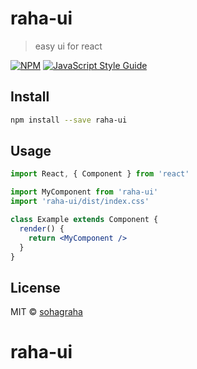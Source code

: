# raha-ui

> easy ui for react

[![NPM](https://img.shields.io/npm/v/raha-ui.svg)](https://www.npmjs.com/package/raha-ui) [![JavaScript Style Guide](https://img.shields.io/badge/code_style-standard-brightgreen.svg)](https://standardjs.com)

## Install

```bash
npm install --save raha-ui
```

## Usage

```jsx
import React, { Component } from 'react'

import MyComponent from 'raha-ui'
import 'raha-ui/dist/index.css'

class Example extends Component {
  render() {
    return <MyComponent />
  }
}
```

## License

MIT © [sohagraha](https://github.com/sohagraha)
# raha-ui
